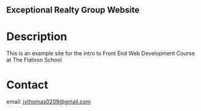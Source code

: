 Exceptional Realty Group Website
---

# Description

This is an example site for the intro to Front End Web Development Course at The Flatiron School

# Contact

email: jvthomas0209@gmail.com